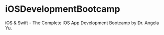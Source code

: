 # iOSDevelopmentBootcamp
iOS &amp; Swift - The Complete iOS App Development Bootcamp by Dr. Angela Yu.
